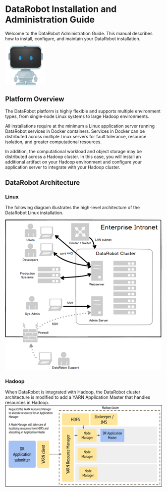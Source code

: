 # DataRobot Installation and Administration Guide

Welcome to the DataRobot Administration Guide.
This manual describes how to install, configure, and maintain your DataRobot installation.

![datarobot-logo](common-resources/datarobot-robot.png)

## Platform Overview

The DataRobot platform is highly flexible and supports multiple environment types, from single-node Linux systems to large Hadoop environments.

All installations require at the minimum a Linux application server running DataRobot services in Docker containers.
Services in Docker can be distributed across multiple Linux servers for fault tolerance, resource isolation, and greater computational resources.

In addition, the computational workload and object storage may be distributed across a Hadoop cluster.
In this case, you will install an additional artifact on your Hadoop environment and configure your application server to integrate with your Hadoop cluster.

## DataRobot Architecture

### Linux

The following diagram illustrates the high-level architecture of the DataRobot Linux installation.

![datarobot-architecture](common-resources/architecture.png)

### Hadoop

When DataRobot is integrated with Hadoop, the DataRobot cluster architecture is modified to add a YARN Application Master that handles resources in Hadoop.
<img src="common-resources/hadoop-arch.png" style="border:1px solid black" />
